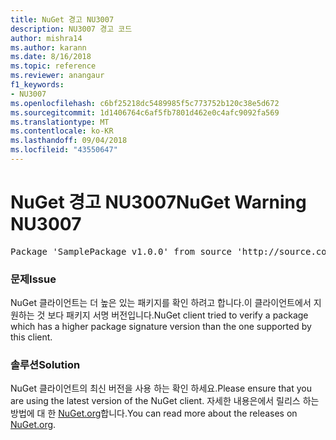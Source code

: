 ```yaml
---
title: NuGet 경고 NU3007
description: NU3007 경고 코드
author: mishra14
ms.author: karann
ms.date: 8/16/2018
ms.topic: reference
ms.reviewer: anangaur
f1_keywords:
- NU3007
ms.openlocfilehash: c6bf25218dc5489985f5c773752b120c38e5d672
ms.sourcegitcommit: 1d1406764c6af5fb7801d462e0c4afc9092fa569
ms.translationtype: MT
ms.contentlocale: ko-KR
ms.lasthandoff: 09/04/2018
ms.locfileid: "43550647"
---
```

# <a name="nuget-warning-nu3007"></a><span data-ttu-id="07f7d-103">NuGet 경고 NU3007</span><span class="sxs-lookup"><span data-stu-id="07f7d-103">NuGet Warning NU3007</span></span>

<pre>Package 'SamplePackage v1.0.0' from source 'http://source.com/index.json': The package signature format version is not supported. Updating your client may solve this problem.</pre>

### <a name="issue"></a><span data-ttu-id="07f7d-104">문제</span><span class="sxs-lookup"><span data-stu-id="07f7d-104">Issue</span></span>

<span data-ttu-id="07f7d-105">NuGet 클라이언트는 더 높은 있는 패키지를 확인 하려고 합니다.이 클라이언트에서 지 원하는 것 보다 패키지 서명 버전입니다.</span><span class="sxs-lookup"><span data-stu-id="07f7d-105">NuGet client tried to verify a package which has a higher package signature version than the one supported by this client.</span></span>


### <a name="solution"></a><span data-ttu-id="07f7d-106">솔루션</span><span class="sxs-lookup"><span data-stu-id="07f7d-106">Solution</span></span>

<span data-ttu-id="07f7d-107">NuGet 클라이언트의 최신 버전을 사용 하는 확인 하세요.</span><span class="sxs-lookup"><span data-stu-id="07f7d-107">Please ensure that you are using the latest version of the NuGet client.</span></span> <span data-ttu-id="07f7d-108">자세한 내용은에서 릴리스 하는 방법에 대 한 [NuGet.org](https://www.nuget.org/downloads)합니다.</span><span class="sxs-lookup"><span data-stu-id="07f7d-108">You can read more about the releases on [NuGet.org](https://www.nuget.org/downloads).</span></span>


